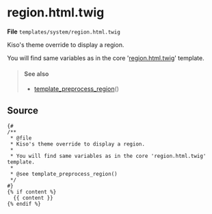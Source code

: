 
region.html.twig
==========

**File** `templates/system/region.html.twig`

Kiso's theme override to display a region.

You will find same variables as in the core '[region.html.twig](https://api.drupal.org/api/drupal/core%21modules%21system%21templates%21region.html.twig/8.5.x)' template.

> #### See also
> * [template_preprocess_region](https://api.drupal.org/api/drupal/core%21includes%21theme.inc/function/template_preprocess_region/8.5.x "Prepares variables for region templates.")()

## Source

```twig
{#
/**
 * @file
 * Kiso's theme override to display a region.
 *
 * You will find same variables as in the core 'region.html.twig' template.
 *
 * @see template_preprocess_region()
 */
#}
{% if content %}
  {{ content }}
{% endif %}
```